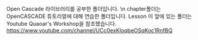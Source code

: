 Open Cascade 라이브러리를 공부한 폴더입니다. \n
chapter폴더는 OpenCASCADE 튜토리얼에 대해 연습한 폴더입니다.
Lesson 이 앞에 있는 폴더는 Youtube Quaoar's Workshop을 참조했습니다. https://www.youtube.com/channel/UCc0exKIoqbeOSqKoc1RnfBQ
